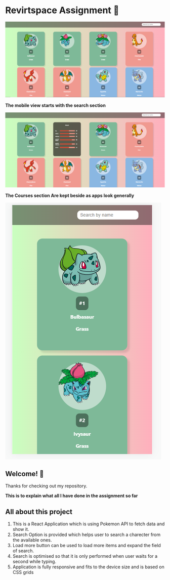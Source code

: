 # Revirtspace Assignment 🚀

![Normal preview](img1.png)

**The mobile view starts with the search section**

![Hover preview](img2.png)

**The Courses section Are kept beside as apps look generally**

![Mobile preview](img3.png)

## Welcome! 👋

Thanks for checking out my repository.

**This is to explain what all I have done in the assignment so far**

## All about this project

1. This is a React Application which is using Pokemon API to fetch data and show it.
2. Search Option is provided which helps user to search a charecter from the available ones.
3. Load more button can be used to load more items and expand the field of search.
4. Search is optimised so that it is only performed when user waits for a second while typing.
5. Application is fully responsive and fits to the device size and is based on CSS grids

